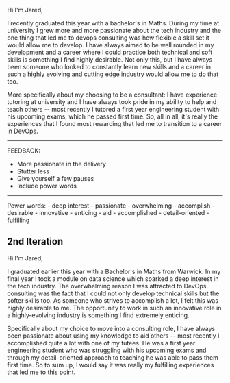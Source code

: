 Hi I'm Jared,

I recently graduated this year with a bachelor's in Maths. During my time at university I grew more and more passionate about
the tech industry and the one thing that led me to devops consulting was how flexible a skill set it would allow me to
develop. I have always aimed to be well rounded in my development and a career where I could practice both technical
and soft skills is something I find highly desirable. Not only this, but I have always been someone who looked to 
constantly learn new skills and a career in such a highly evolving and cutting edge industry would allow me to do 
that too.

More specifically about my choosing to be a consultant: I have experience tutoring at university and I have always
took pride in my ability to help and teach others -- most recently I tutored a first year engineering student with
his upcoming exams, which he passed first time. So, all in all, it's really the experiences that I found most
rewarding that led me to transition to a career in DevOps.

---
FEEDBACK:
- More passionate in the delivery
- Stutter less
- Give yourself a few pauses
- Include power words
---

Power words:
    - deep interest
    - passionate
    - overwhelming
    - accomplish
    - desirable
    - innovative
    - enticing
    - aid
    - accomplished
    - detail-oriented
    - fulfilling

## 2nd Iteration

Hi I'm Jared,

I graduated earlier this year with a Bachelor's in Maths from Warwick. In my final year I took a module on data science which sparked a deep interest in the tech industry. The overwhelming reason I was attracted to DevOps consulting was the fact that I could not only develop technical skills but the softer skills too. As someone who strives to accomplish a lot, I felt this was highly desirable to me. The opportunity to work in such an innovative role in a highly-evolving industry is something I find extremely enticing.

Specifically about my choice to move into a consulting role, I have always been passionate about using my knowledge to aid others -- most recently I accomplished quite a lot with one of my tutees. He was a first year engineering student who was struggling with his upcoming exams and through my detail-oriented approach to teaching he was able to pass them first time. So to sum up, I would say it was really my fulfilling experiences that led me to this point.